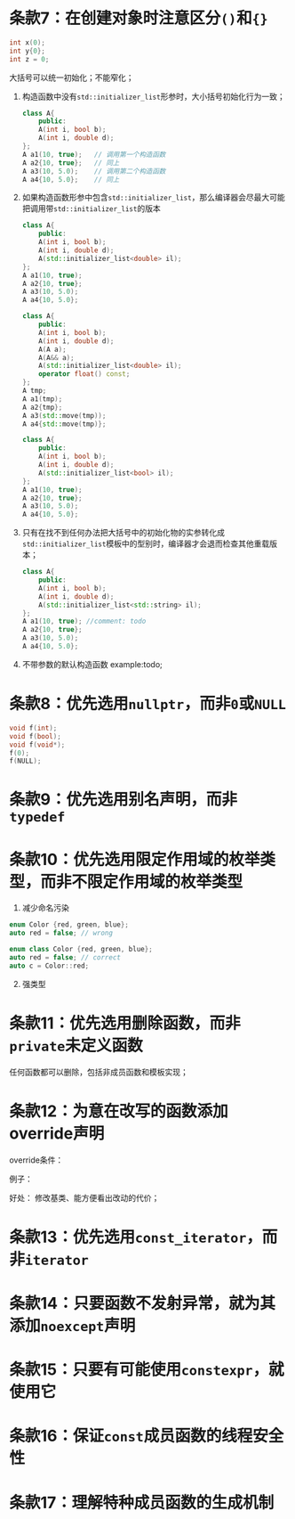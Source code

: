 # 条款7：在创建对象时注意区分`()`和`{}`
```c++
int x(0);
int y{0};
int z = 0;
```
大括号可以统一初始化；不能窄化；

1. 构造函数中没有`std::initializer_list`形参时，大小括号初始化行为一致；
   ```c++
   class A{
       public:
       A(int i, bool b);
       A(int i, double d);
   };
   A a1(10, true);   // 调用第一个构造函数
   A a2{10, true};   // 同上
   A a3(10, 5.0);    // 调用第二个构造函数
   A a4{10, 5.0};    // 同上
   ```
2. 如果构造函数形参中包含`std::initializer_list`，那么编译器会尽最大可能把调用带`std::initializer_list`的版本
   ```c++
   class A{
       public:
       A(int i, bool b);
       A(int i, double d);
       A(std::initializer_list<double> il);
   };
   A a1(10, true);
   A a2{10, true};
   A a3(10, 5.0);
   A a4{10, 5.0};
   ```

   ```c++
   class A{
       public:
       A(int i, bool b);
       A(int i, double d);
       A(A a);
       A(A&& a);
       A(std::initializer_list<double> il);
       operator float() const;
   };
   A tmp;
   A a1(tmp);
   A a2{tmp};
   A a3(std::move(tmp));
   A a4{std::move(tmp)};
   ```

   ```c++
   class A{
       public:
       A(int i, bool b);
       A(int i, double d);
       A(std::initializer_list<bool> il);
   };
   A a1(10, true);
   A a2{10, true};
   A a3(10, 5.0);
   A a4{10, 5.0};
   ```
3. 只有在找不到任何办法把大括号中的初始化物的实参转化成`std::initializer_list`模板中的型别时，编译器才会退而检查其他重载版本；
   ```c++
   class A{
       public:
       A(int i, bool b);
       A(int i, double d);
       A(std::initializer_list<std::string> il);
   };
   A a1(10, true); //comment: todo
   A a2{10, true};
   A a3(10, 5.0);
   A a4{10, 5.0};
4. 不带参数的默认构造函数
example:todo;

# 条款8：优先选用`nullptr`，而非`0`或`NULL`
```c++
void f(int);
void f(bool);
void f(void*);
f(0);
f(NULL);
```

# 条款9：优先选用别名声明，而非`typedef`
# 条款10：优先选用限定作用域的枚举类型，而非不限定作用域的枚举类型

1. 减少命名污染
```c++
enum Color {red, green, blue};
auto red = false; // wrong
```

```c++
enum class Color {red, green, blue};
auto red = false; // correct
auto c = Color::red;
```
2. 强类型

# 条款11：优先选用删除函数，而非`private`未定义函数
任何函数都可以删除，包括非成员函数和模板实现；

# 条款12：为意在改写的函数添加override声明
override条件：

例子：

好处：
修改基类、能方便看出改动的代价；

# 条款13：优先选用`const_iterator`，而非`iterator`
# 条款14：只要函数不发射异常，就为其添加`noexcept`声明
# 条款15：只要有可能使用`constexpr`，就使用它
# 条款16：保证`const`成员函数的线程安全性
# 条款17：理解特种成员函数的生成机制
